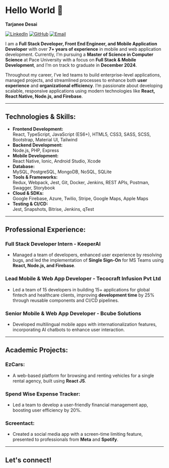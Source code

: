 # Hello World 👋  
**Tarjanee Desai**

[![LinkedIn](https://img.shields.io/badge/LinkedIn-0077B5?style=for-the-badge&logo=linkedin&logoColor=white)](https://www.linkedin.com/in/tarjanee-desai/)
[![GitHub](https://img.shields.io/badge/GitHub-100000?style=for-the-badge&logo=github&logoColor=white)](https://github.com/tarjaneed)
[![Email](https://img.shields.io/badge/Email-D14836?style=for-the-badge&logo=gmail&logoColor=white)](mailto:tarjaneed@gmail.com)

I am a **Full Stack Developer, Front End Engineer, and Mobile Application Developer** with over **7+ years of experience** in mobile and web application development. Currently, I’m pursuing a **Master of Science in Computer Science** at Pace University with a focus on **Full Stack & Mobile Development**, and I’m on track to graduate in **December 2024**.

Throughout my career, I’ve led teams to build enterprise-level applications, managed projects, and streamlined processes to enhance both **user experience** and **organizational efficiency**. I’m passionate about developing scalable, responsive applications using modern technologies like **React, React Native, Node.js, and Firebase**.

---

## Technologies & Skills:
- **Frontend Development:**  
  React, TypeScript, JavaScript (ES6+), HTML5, CSS3, SASS, SCSS, Bootstrap, Material UI, Tailwind  
- **Backend Development:**  
  Node.js, PHP, Express  
- **Mobile Development:**  
  React Native, Ionic, Android Studio, Xcode  
- **Database:**  
  MySQL, PostgreSQL, MongoDB, NoSQL, SQLite  
- **Tools & Frameworks:**  
  Redux, Webpack, Jest, Git, Docker, Jenkins, REST APIs, Postman, Swagger, Storybook  
- **Cloud & SDKs:**  
  Google Firebase, Azure, Twilio, Stripe, Google Maps, Apple Maps  
- **Testing & CI/CD:**  
  Jest, Snapshots, Bitrise, Jenkins, qTest  

---

## Professional Experience:
### Full Stack Developer Intern - KeeperAI  
- Managed a team of developers, enhanced user experience by resolving bugs, and led the implementation of **Single Sign-On** for MS Teams using **React, Node.js, and Firebase**.

### Lead Mobile & Web App Developer - Tecocraft Infusion Pvt Ltd  
- Led a team of 15 developers in building 15+ applications for global fintech and healthcare clients, improving **development time** by 25% through reusable components and CI/CD pipelines.

### Senior Mobile & Web App Developer - Bcube Solutions  
- Developed multilingual mobile apps with internationalization features, incorporating AI chatbots to enhance user interaction.

---

## Academic Projects:
### EzCars:  
- A web-based platform for browsing and renting vehicles for a single rental agency, built using **React JS**.

### Spend Wise Expense Tracker:  
- Led a team to develop a user-friendly financial management app, boosting user efficiency by 20%.

### Screentact:  
- Created a social media app with a screen-time limiting feature, presented to professionals from **Meta** and **Spotify**.

---

## Let's connect!
